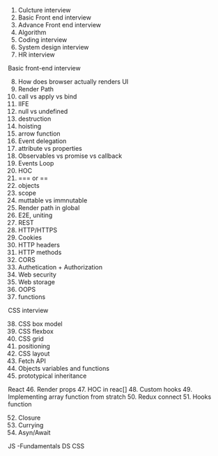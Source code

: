 1. Culcture interview
2. Basic Front end interview
3. Advance Front end interview
4. Algorithm
5. Coding interview
6. System design interview
7. HR interview

Basic front-end interview

8. How does browser actually renders UI
9. Render Path
10. call vs apply vs bind
11. IIFE
12. null vs undefined
13. destruction
14. hoisting
15. arrow function
16. Event delegation
17. attribute vs properties
18. Observables vs promise vs callback
19. Events Loop
20. HOC
21. === or ==
22. objects
23. scope
24. muttable vs immnutable
25. Render path in global
26. E2E, uniting
27. REST
28. HTTP/HTTPS
29. Cookies
30. HTTP headers
31. HTTP methods
32. CORS
33. Authetication + Authorization
34. Web security
35. Web storage
36. OOPS
37. functions

CSS interview

38. CSS box model
39. CSS flexbox
40. CSS grid
41. positioning
42. CSS layout
43. Fetch API
44. Objects variables and functions
45. prototypical inheritance

React 46. Render props 47. HOC in reac[] 48. Custom hooks 49. Implementing array function from stratch 50. Redux connect 51. Hooks function

52. Closure
53. Currying
54. Asyn/Await


JS -Fundamentals
DS
CSS
